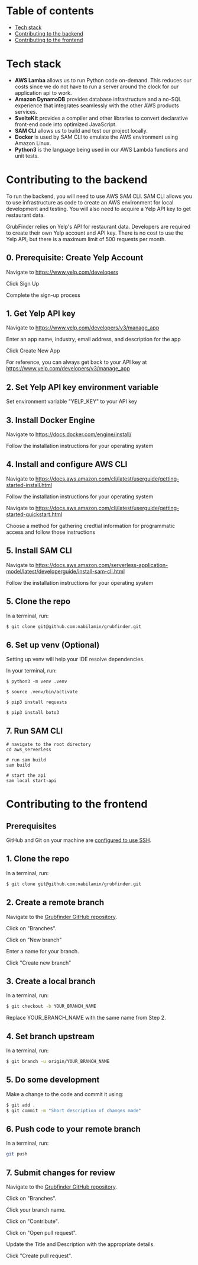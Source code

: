 # Table of contents
- [Tech stack](#tech-stack)
- [Contributing to the backend](#contributing-to-the-backend)
- [Contributing to the frontend](#contributing-to-the-frontend)

# Tech stack
- **AWS Lamba** allows us to run Python code on-demand. This reduces our costs since we do not have to run a server
around the clock for our application api to work.
- **Amazon DynamoDB** provides database infrastructure and a no-SQL experience that integrates seamlessly with the other
AWS products services.
- **SvelteKit** provides a compiler and other libraries to convert declarative front-end code into optimized JavaScript.
- **SAM CLI** allows us to build and test our project locally.
- **Docker** is used by SAM CLI to emulate the AWS environment using Amazon Linux.
- **Python3** is the language being used in our AWS Lambda functions and unit tests.

# Contributing to the backend
To run the backend, you will need to use AWS SAM CLI. SAM CLI allows you to use infrastructure as code to create an AWS
environment for local development and testing. You will also need to acquire a Yelp API key to get restaurant data.

GrubFinder relies on Yelp's API for restaurant data. Developers are required to create their own Yelp account and API key.
There is no cost to use the Yelp API, but there is a maximum limit of 500 requests per month.

## 0. Prerequisite: Create Yelp Account
Navigate to https://www.yelp.com/developers

Click Sign Up

Complete the sign-up process

## 1. Get Yelp API key
Navigate to https://www.yelp.com/developers/v3/manage_app

Enter an app name, industry, email address, and description for the app

Click Create New App

For reference, you can always get back to your API key at https://www.yelp.com/developers/v3/manage_app

## 2. Set Yelp API key environment variable
Set environment variable "YELP_KEY" to your API key

## 3. Install Docker Engine
Navigate to https://docs.docker.com/engine/install/

Follow the installation instructions for your operating system

## 4. Install and configure AWS CLI
Navigate to https://docs.aws.amazon.com/cli/latest/userguide/getting-started-install.html

Follow the installation instructions for your operating system

Navigate to https://docs.aws.amazon.com/cli/latest/userguide/getting-started-quickstart.html

Choose a method for gathering credtial information for programmatic access and follow those instructions

## 5. Install SAM CLI
Navigate to https://docs.aws.amazon.com/serverless-application-model/latest/developerguide/install-sam-cli.html

Follow the installation instructions for your operating system

## 5. Clone the repo
In a terminal, run:
```bash
$ git clone git@github.com:nabilamin/grubfinder.git
```

## 6. Set up venv (Optional)
Setting up venv will help your IDE resolve dependencies.

In your terminal, run:

`$ python3 -m venv .venv`

`$ source .venv/bin/activate`

`$ pip3 install requests`

`$ pip3 install boto3`

## 7. Run SAM CLI
```
# navigate to the root directory
cd aws_serverless

# run sam build
sam build

# start the api
sam local start-api
```

# Contributing to the frontend
## Prerequisites
GitHub and Git on your machine are [configured to use SSH](https://docs.github.com/en/authentication/connecting-to-github-with-ssh).

## 1. Clone the repo
In a terminal, run:
```bash
$ git clone git@github.com:nabilamin/grubfinder.git
```

## 2. Create a remote branch
Navigate to the [Grubfinder GitHub repository](https://github.com/lugenx/ecohabit/).

Click on "Branches".

Click on "New branch"

Enter a name for your branch.

Click "Create new branch"

## 3. Create a local branch
In a terminal, run:
```bash
$ git checkout -b YOUR_BRANCH_NAME
```
Replace YOUR_BRANCH_NAME with the same name from Step 2.

## 4. Set branch upstream

In a terminal, run:
```bash
$ git branch -u origin/YOUR_BRANCH_NAME
```

## 5. Do some development
Make a change to the code and commit it using:
```bash
$ git add .
$ git commit -m "Short description of changes made"
```

## 6. Push code to your remote branch
In a terminal, run:
```bash
git push
```

## 7. Submit changes for review
Navigate to the [Grubfinder GitHub repository](https://github.com/lugenx/ecohabit/).

Click on "Branches".

Click your branch name.

Click on "Contribute".

Click on "Open pull request".

Update the Title and Description with the appropriate details.

Click "Create pull request".